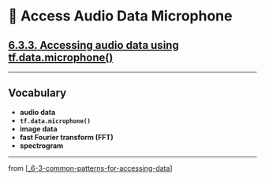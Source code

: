 # 🧮 Access Audio Data Microphone

## [**6.3.3.** Accessing audio data using tf.data.microphone()](https://livebook.manning.com/book/deep-learning-with-javascript/chapter-6/155)

---

## **Vocabulary**

- **audio data**
- **`tf.data.microphone()`**
- **image data**
- **fast Fourier transform (FFT)**
- **spectrogram**

---

from [[_6-3-common-patterns-for-accessing-data]]

[//begin]: # "Autogenerated link references for markdown compatibility"
[_6-3-common-patterns-for-accessing-data]: _6-3-common-patterns-for-accessing-data.md "🧮 Common Patterns for Data Access"
[//end]: # "Autogenerated link references"

